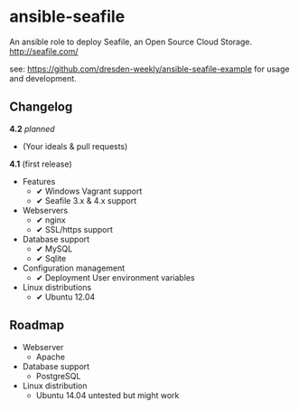 ansible-seafile
====================

An ansible role to deploy Seafile, an Open Source Cloud Storage. http://seafile.com/

see: https://github.com/dresden-weekly/ansible-seafile-example for usage and development.

Changelog
---------

**4.2** *planned*

* (Your ideals & pull requests)

**4.1** (first release)

* Features
  * ✔ Windows Vagrant support
  * ✔ Seafile 3.x & 4.x support
* Webservers
  * ✔ nginx
  * ✔ SSL/https support
* Database support
  * ✔ MySQL
  * ✔ Sqlite
* Configuration management
  * ✔ Deployment User environment variables
* Linux distributions
  * ✔ Ubuntu 12.04

Roadmap
-------

* Webserver
  * Apache
* Database support
  * PostgreSQL
* Linux distribution
  * Ubuntu 14.04 untested but might work
